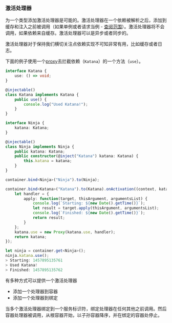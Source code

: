 ### 激活处理器

为一个类型添加激活处理器是可能的。激活处理器在一个依赖被解析之后，添加到缓存和注入之前被调用（如果单例或者请求当例 - [查阅范围](https://github.com/inversify/InversifyJS/blob/master/wiki/scope.md)）。激活处理器将不会调用，如果依赖来自缓存。激活处理器可以是异步或者同步的。

激活处理器对于保持我们横切关注点依赖实现不可知非常有用，比如缓存或者日志。

下面的例子使用一个[proxy](https://developer.mozilla.org/en-US/docs/Web/JavaScript/Reference/Global_Objects/Proxy)去拦截依赖（`Katana`）的一个方法（`use`）。

```ts
interface Katana {
    use: () => void;
}

@injectable()
class Katana implements Katana {
    public use() {
        console.log("Used Katana!");
    }
}

interface Ninja {
    katana: Katana;
}

@injectable()
class Ninja implements Ninja {
    public katana: Katana;
    public constructor(@inject("Katana") katana: Katana) {
        this.katana = katana;
    }
}
```

```ts
container.bind<Ninja>("Ninja").to(Ninja);

container.bind<Katana>("Katana").to(Katana).onActivation((context, katana) => {
    let handler = {
        apply: function(target, thisArgument, argumentsList) {
            console.log(`Starting: ${new Date().getTime()}`);
            let result = target.apply(thisArgument, argumentsList);
            console.log(`Finished: ${new Date().getTime()}`);
            return result;
        }
    };
    katana.use = new Proxy(katana.use, handler);
    return katana;
});
```
```ts
let ninja = container.get<Ninja>();
ninja.katana.use();
> Starting: 1457895135761
> Used Katana!
> Finished: 1457895135762
```

有多种方式可以提供一个激活处理器
- 添加一个处理器到容器
- 添加一个处理器到绑定

当多个激活处理器绑定到一个服务标识符，绑定处理器在任何其他之前调用。然后容器处理器被调用，从根容器开始，以子孙容器降序，并在绑定的容器处停止。